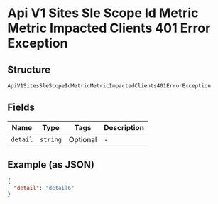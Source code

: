 
# Api V1 Sites Sle Scope Id Metric Metric Impacted Clients 401 Error Exception

## Structure

`ApiV1SitesSleScopeIdMetricMetricImpactedClients401ErrorException`

## Fields

| Name | Type | Tags | Description |
|  --- | --- | --- | --- |
| `detail` | `string` | Optional | - |

## Example (as JSON)

```json
{
  "detail": "detail6"
}
```

